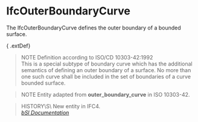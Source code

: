 IfcOuterBoundaryCurve
=====================
The IfcOuterBoundaryCurve defines the outer boundary of a bounded surface.  
  
{ .extDef}  
> NOTE  Definition according to ISO/CD 10303-42:1992  
> This is a special subtype of boundary curve which has the additional
> semantics of defining an outer boundary of a surface. No more than one such
> curve shall be included in the set of boundaries of a curve bounded surface.  
  
> NOTE  Entity adapted from **outer_boundary_curve** in ISO 10303-42.  
  
> HISTORY\S\ New entity in IFC4.  
[ _bSI
Documentation_](https://standards.buildingsmart.org/IFC/DEV/IFC4_2/FINAL/HTML/schema/ifcgeometryresource/lexical/ifcouterboundarycurve.htm)


